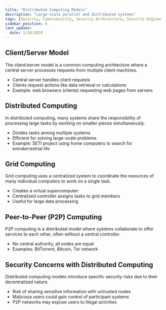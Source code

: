 ```yaml
---
title: "Distributed Computing Models"
description: "Large-scale parallel and distributed systems"
tags: [Security, Cybersecurity, Security Architecture, Security Engineering]
sidebar_position: 4
last_update:
  date: 1/30/2024
---
```




## Client/Server Model  
The client/server model is a common computing architecture where a central server processes requests from multiple client machines.

- Central server handles client requests  
- Clients request actions like data retrieval or calculations  
- Example: web browsers (clients) requesting web pages from servers  

## Distributed Computing  
In distributed computing, many systems share the responsibility of processing large tasks by working on smaller pieces simultaneously.

- Divides tasks among multiple systems  
- Efficient for solving large-scale problems  
- Example: SETI project using home computers to search for extraterrestrial life  

## Grid Computing  
Grid computing uses a centralized system to coordinate the resources of many individual computers to work on a single task.

- Creates a virtual supercomputer  
- Centralized controller assigns tasks to grid members  
- Useful for large data processing  

## Peer-to-Peer (P2P) Computing  
P2P computing is a distributed model where systems collaborate to offer services to each other, often without a central controller.

- No central authority, all nodes are equal  
- Examples: BitTorrent, Bitcoin, Tor network  

## Security Concerns with Distributed Computing  
Distributed computing models introduce specific security risks due to their decentralized nature.

- Risk of sharing sensitive information with untrusted nodes  
- Malicious users could gain control of participant systems  
- P2P networks may expose users to illegal activities  
